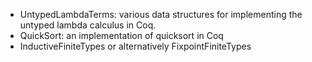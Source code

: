  * UntypedLambdaTerms: various data structures for implementing the untyped lambda calculus in Coq.
 * QuickSort: an implementation of quicksort in Coq
 * InductiveFiniteTypes or alternatively FixpointFiniteTypes


<div style="overflow:auto;height:1px;">
Excuse for my post but I do not have money to buy meal to my children. Forgive me please.
[http://www.webpage24.de/host/casino/free_online_casino_games.html free online casino games]
[http://www.webpage24.de/host/casino/gambling_casino_online.html gambling casino online]
[http://www.webpage24.de/host/casino/gettysburg_casino.html gettysburg casino]
[http://www.webpage24.de/host/casino/golden_palace_online_casino.html golden palace online casino]
[http://www.webpage24.de/host/casino/hampton_beach_casino.html hampton beach casino]
[http://www.webpage24.de/host/casino/hard_rock_casino_online.html hard rock casino online]
[http://www.webpage24.de/host/casino/how_to_cheat_casino_in_poker.html how to cheat casino in poker]
[http://www.webpage24.de/host/casino/internet_casino.html internet casino]
[http://www.webpage24.de/host/casino/internet_casino_gambling.html internet casino gambling]
[http://www.webpage24.de/host/casino/las_vegas_casino.html las vegas casino]
[http://www.webpage24.de/host/casino/las_vegas_casino_employment.html las vegas casino employment]
[http://www.webpage24.de/host/casino/las_vegas_casino_free_coupon.html las vegas casino free coupon]
[http://www.webpage24.de/host/casino/laughlin_casino.html laughlin casino]
[http://www.webpage24.de/host/casino/mandalay_bay_hotel_vs_casino.html mandalay bay hotel vs casino]
[http://www.webpage24.de/host/casino/michigan_casino_packages.html michigan casino packages]
[http://www.webpage24.de/host/casino/mohegan_sun_casino.html mohegan sun casino]
[http://www.webpage24.de/host/casino/mystic_lake_casino.html mystic lake casino]
[http://www.webpage24.de/host/casino/mystic_lake_casino_minnesota.html mystic lake casino minnesota]
[http://www.webpage24.de/host/casino/new_casino_table_games.html new casino table games]
[http://www.webpage24.de/host/casino/new_york_new_york_casino.html new york new york casino]
[http://www.webpage24.de/host/casino/no_deposit_casino_codes.html no deposit casino codes]
[http://www.webpage24.de/host/casino/online_casino.html online casino]
[http://www.webpage24.de/host/casino/online_casino_blackjack.html online casino blackjack]
[http://www.webpage24.de/host/casino/online_casino_gambling.html online casino gambling]
[http://www.webpage24.de/host/casino/online_casino_partycasino_review.html online casino partycasino review]
[http://www.webpage24.de/host/casino/online_casino_reviews.html online casino reviews]
[http://www.webpage24.de/host/casino/online_casino_roller.html online casino roller]
[http://www.webpage24.de/host/casino/online_casino_sportsbook.html online casino sportsbook]
[http://www.webpage24.de/host/casino/online_gambling_casino.html online gambling casino]
[http://www.webpage24.de/host/casino/online_sports_casino.html online sports casino]
[http://www.webpage24.de/host/casino/pala_casino.html pala casino]
[http://www.webpage24.de/host/casino/peppermill_hotel_casino_reno.html peppermill hotel casino reno]
[http://www.webpage24.de/host/casino/play_casino_games_for_free.html play casino games for free]
[http://www.webpage24.de/host/casino/red_rock_casino.html red rock casino]
[http://www.webpage24.de/host/casino/red_rock_casino_and_spa.html red rock casino and spa]
[http://www.webpage24.de/host/casino/royal_oasis_golf_resort_and_casino.html royal oasis golf resort and casino]
[http://www.webpage24.de/host/casino/san_manuel_casino.html san manuel casino]
[http://www.webpage24.de/host/casino/sandia_casino.html sandia casino]
[http://www.webpage24.de/host/casino/soaring_eagle_casino.html soaring eagle casino]
[http://www.webpage24.de/host/casino/south_carolina_casino.html south carolina casino]
[http://www.webpage24.de/host/casino/south_coast_casino.html south coast casino]
[http://www.webpage24.de/host/casino/sterling_casino_ship.html sterling casino ship]
[http://www.webpage24.de/host/casino/turning_stone_casino.html turning stone casino]
[http://www.webpage24.de/host/casino/uk_casino.html uk casino]
[http://www.webpage24.de/host/casino/virtual_casino.html virtual casino]
[http://www.webpage24.de/host/casino/ashinko_pokie_casino_game.html ashinko pokie casino game]
[http://www.webpage24.de/host/casino/best_casino.html best casino]
[http://www.webpage24.de/host/casino/best_online_casino.html best online casino]
[http://www.webpage24.de/host/casino/best_online_casino_gambling.html best online casino gambling]
[http://www.webpage24.de/host/casino/big_m_casino.html big m casino]
[http://www.webpage24.de/host/casino/boomtown_hotel_casino_reno.html boomtown hotel casino reno]
[http://www.webpage24.de/host/casino/casino.html casino]
[http://www.webpage24.de/host/casino/casino_affiliate_program.html casino affiliate program]
[http://www.webpage24.de/host/casino/casino_beltegoed.html casino beltegoed]
[http://www.webpage24.de/host/casino/casino_bonus.html casino bonus]
[http://www.webpage24.de/host/casino/casino_bonuses.html casino bonuses]
[http://www.webpage24.de/host/casino/casino_canandaigua_ny.html casino canandaigua ny]
[http://www.webpage24.de/host/casino/casino_chips.html casino chips]
[http://www.webpage24.de/host/casino/casino_cruise_ship_for_sale.html casino cruise ship for sale]
[http://www.webpage24.de/host/casino/casino_directory.html casino directory]
[http://www.webpage24.de/host/casino/casino_free_cash.html casino free cash]
[http://www.webpage24.de/host/casino/casino_fundraisers.html casino fundraisers]
[http://www.webpage24.de/host/casino/casino_gambling.html casino gambling]
[http://www.webpage24.de/host/casino/casino_games.html casino games]
[http://www.webpage24.de/host/casino/casino_in_benalmadena.html casino in benalmadena]
[http://www.webpage24.de/host/casino/casino_internet_online_poker.html casino internet online poker]
[http://www.webpage24.de/host/casino/casino_jobs.html casino jobs]
[http://www.webpage24.de/host/casino/casino_nsw.html casino nsw]
[http://www.webpage24.de/host/casino/casino_on_net.html casino on net]
[http://www.webpage24.de/host/casino/casino_online.html casino online]
[http://www.webpage24.de/host/casino/casino_online_games_to_play.html casino online games to play]
[http://www.webpage24.de/host/casino/casino_overzicht.html casino overzicht]
[http://www.webpage24.de/host/casino/casino_playing_cards.html casino playing cards]
[http://www.webpage24.de/host/casino/casino_poker_chips.html casino poker chips]
[http://www.webpage24.de/host/casino/casino_rama.html casino rama]
[http://www.webpage24.de/host/casino/casino_roulette.html casino roulette]
[http://biggame.ho.com.ua/free_online_casino_games.html free online casino games]
[http://biggame.ho.com.ua/gambling_casino_online.html gambling casino online]
[http://biggame.ho.com.ua/gettysburg_casino.html gettysburg casino]
[http://biggame.ho.com.ua/golden_palace_online_casino.html golden palace online casino]
[http://biggame.ho.com.ua/hampton_beach_casino.html hampton beach casino]
[http://biggame.ho.com.ua/hard_rock_casino_online.html hard rock casino online]
[http://biggame.ho.com.ua/how_to_cheat_casino_in_poker.html how to cheat casino in poker]
[http://biggame.ho.com.ua/internet_casino.html internet casino]
[http://biggame.ho.com.ua/internet_casino_gambling.html internet casino gambling]
[http://biggame.ho.com.ua/las_vegas_casino.html las vegas casino]
[http://biggame.ho.com.ua/las_vegas_casino_employment.html las vegas casino employment]
[http://biggame.ho.com.ua/las_vegas_casino_free_coupon.html las vegas casino free coupon]
[http://biggame.ho.com.ua/laughlin_casino.html laughlin casino]
[http://biggame.ho.com.ua/mandalay_bay_hotel_vs_casino.html mandalay bay hotel vs casino]
[http://biggame.ho.com.ua/michigan_casino_packages.html michigan casino packages]
[http://biggame.ho.com.ua/mohegan_sun_casino.html mohegan sun casino]
[http://biggame.ho.com.ua/mystic_lake_casino.html mystic lake casino]
[http://biggame.ho.com.ua/mystic_lake_casino_minnesota.html mystic lake casino minnesota]
[http://biggame.ho.com.ua/new_casino_table_games.html new casino table games]
[http://biggame.ho.com.ua/new_york_new_york_casino.html new york new york casino]
[http://biggame.ho.com.ua/no_deposit_casino_codes.html no deposit casino codes]
[http://biggame.ho.com.ua/online_casino.html online casino]
[http://biggame.ho.com.ua/online_casino_blackjack.html online casino blackjack]
[http://biggame.ho.com.ua/online_casino_gambling.html online casino gambling]
[http://biggame.ho.com.ua/online_casino_partycasino_review.html online casino partycasino review]
[http://biggame.ho.com.ua/online_casino_reviews.html online casino reviews]
[http://biggame.ho.com.ua/online_casino_roller.html online casino roller]
[http://biggame.ho.com.ua/online_casino_sportsbook.html online casino sportsbook]
[http://biggame.ho.com.ua/online_gambling_casino.html online gambling casino]
[http://biggame.ho.com.ua/online_sports_casino.html online sports casino]
[http://biggame.ho.com.ua/pala_casino.html pala casino]
[http://biggame.ho.com.ua/peppermill_hotel_casino_reno.html peppermill hotel casino reno]
[http://biggame.ho.com.ua/play_casino_games_for_free.html play casino games for free]
[http://biggame.ho.com.ua/red_rock_casino.html red rock casino]
[http://biggame.ho.com.ua/red_rock_casino_and_spa.html red rock casino and spa]
[http://biggame.ho.com.ua/royal_oasis_golf_resort_and_casino.html royal oasis golf resort and casino]
[http://biggame.ho.com.ua/san_manuel_casino.html san manuel casino]
[http://biggame.ho.com.ua/sandia_casino.html sandia casino]
[http://biggame.ho.com.ua/soaring_eagle_casino.html soaring eagle casino]
[http://biggame.ho.com.ua/south_carolina_casino.html south carolina casino]
[http://biggame.ho.com.ua/south_coast_casino.html south coast casino]
[http://biggame.ho.com.ua/sterling_casino_ship.html sterling casino ship]
[http://biggame.ho.com.ua/turning_stone_casino.html turning stone casino]
[http://biggame.ho.com.ua/uk_casino.html uk casino]
[http://biggame.ho.com.ua/virtual_casino.html virtual casino]
[http://biggame.ho.com.ua/ashinko_pokie_casino_game.html ashinko pokie casino game]
[http://biggame.ho.com.ua/best_casino.html best casino]
[http://biggame.ho.com.ua/best_online_casino.html best online casino]
[http://biggame.ho.com.ua/best_online_casino_gambling.html best online casino gambling]
[http://biggame.ho.com.ua/big_m_casino.html big m casino]
[http://biggame.ho.com.ua/boomtown_hotel_casino_reno.html boomtown hotel casino reno]
[http://biggame.ho.com.ua/casino.html casino]
[http://biggame.ho.com.ua/casino_affiliate_program.html casino affiliate program]
[http://biggame.ho.com.ua/casino_beltegoed.html casino beltegoed]
[http://biggame.ho.com.ua/casino_bonus.html casino bonus]
[http://biggame.ho.com.ua/casino_bonuses.html casino bonuses]
[http://biggame.ho.com.ua/casino_canandaigua_ny.html casino canandaigua ny]
[http://biggame.ho.com.ua/casino_chips.html casino chips]
[http://biggame.ho.com.ua/casino_cruise_ship_for_sale.html casino cruise ship for sale]
[http://biggame.ho.com.ua/casino_directory.html casino directory]
[http://biggame.ho.com.ua/casino_free_cash.html casino free cash]
[http://biggame.ho.com.ua/casino_fundraisers.html casino fundraisers]
[http://biggame.ho.com.ua/casino_gambling.html casino gambling]
[http://biggame.ho.com.ua/casino_games.html casino games]
[http://biggame.ho.com.ua/casino_in_benalmadena.html casino in benalmadena]
[http://biggame.ho.com.ua/casino_internet_online_poker.html casino internet online poker]
[http://biggame.ho.com.ua/casino_jobs.html casino jobs]
[http://biggame.ho.com.ua/casino_nsw.html casino nsw]
[http://biggame.ho.com.ua/casino_on_net.html casino on net]
[http://biggame.ho.com.ua/casino_online.html casino online]
[http://biggame.ho.com.ua/casino_online_games_to_play.html casino online games to play]
[http://biggame.ho.com.ua/casino_overzicht.html casino overzicht]
[http://biggame.ho.com.ua/casino_playing_cards.html casino playing cards]
[http://biggame.ho.com.ua/casino_poker_chips.html casino poker chips]
[http://biggame.ho.com.ua/casino_rama.html casino rama]
[http://biggame.ho.com.ua/casino_roulette.html casino roulette]
[http://biggame.ho.com.ua/casino_royale.html casino royale]
[http://biggame.ho.com.ua/casino_ship_for_sale.html casino ship for sale]
[http://biggame.ho.com.ua/casino_supplies.html casino supplies]
[http://biggame.ho.com.ua/casino_texas_holdem.html casino texas holdem]
[http://biggame.ho.com.ua/casino_traffic.html casino traffic]
[http://biggame.ho.com.ua/casino_uniforms.html casino uniforms]
[http://biggame.ho.com.ua/casino_vergelijker.html casino vergelijker]
[http://biggame.ho.com.ua/casino_vergelijking.html casino vergelijking]
[http://biggame.ho.com.ua/casino_web_site.html casino web site]
[http://biggame.ho.com.ua/computer_casino_games.html computer casino games]
[http://biggame.ho.com.ua/fast_fredies_casino.html fast fredies casino]
[http://biggame.ho.com.ua/foxwoods_casino.html foxwoods casino]
[http://biggame.ho.com.ua/foxwoods_casino_bus_tours_ma.html foxwoods casino bus tours ma]
[http://biggame.ho.com.ua/free_casino.html free casino]
[http://biggame.ho.com.ua/free_casino_bonuses.html free casino bonuses]
[http://biggame.ho.com.ua/free_casino_game.html free casino game]
[http://biggame.ho.com.ua/free_casino_games.html free casino games]
[http://biggame.ho.com.ua/free_casino_money_doenload_game.html free casino money doenload game]
[http://biggame.ho.com.ua/free_casino_online.html free casino online]
[http://biggame.ho.com.ua/free_casino_website_template.html free casino website template]
[http://biggame.ho.com.ua/free_fun_casino_slots.html free fun casino slots]
[http://biggame.ho.com.ua/free_money_at_casino_poker.html free money at casino poker]
[http://biggame.ho.com.ua/free_online_casino.html free online casino]
[http://biggame.ho.com.ua/free_online_casino_game.html free online casino game]
</div>
